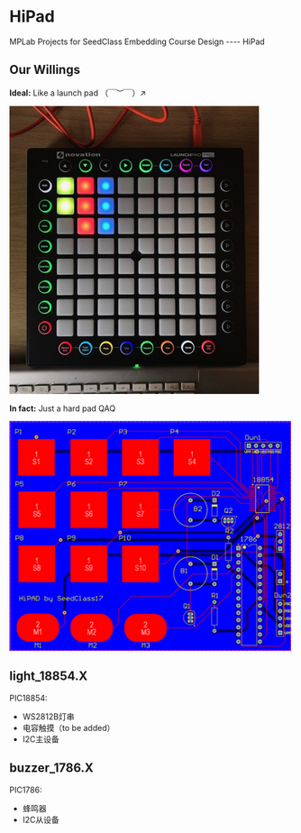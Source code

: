 # HiPad
MPLab Projects for SeedClass Embedding Course Design ---- HiPad

## Our Willings
**Ideal:** Like a launch pad  （￣︶￣）↗　



<img src="https://raw.githubusercontent.com/QGrain/picgo-bed/master/figure/20200908112810.png"/>



**In fact:** Just a hard pad  QAQ



<img src="https://raw.githubusercontent.com/QGrain/picgo-bed/master/figure/20200908113119.png" width=500/>

## light_18854.X
PIC18854:
- WS2812B灯串
- 电容触摸（to be added）
- I2C主设备

## buzzer_1786.X
PIC1786:
- 蜂鸣器
- I2C从设备
